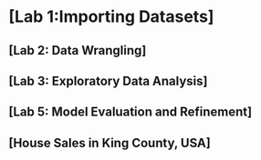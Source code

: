 # [Lab 1:Importing Datasets]
## [Lab 2: Data Wrangling]
## [Lab 3: Exploratory Data Analysis]
## [Lab 5: Model Evaluation and Refinement]
## [House Sales in King County, USA]
